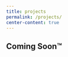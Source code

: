 ```yaml
---
title: projects
permalink: /projects/
center-content: true
---
```


## Coming Soon™

<!-- This page tells you a little bit about me. -->
